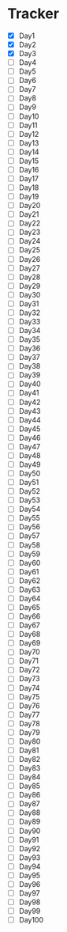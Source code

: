 # Tracker

- [x] Day1
- [x] Day2
- [x] Day3
- [ ] Day4
- [ ] Day5
- [ ] Day6
- [ ] Day7
- [ ] Day8
- [ ] Day9
- [ ] Day10
- [ ] Day11
- [ ] Day12
- [ ] Day13
- [ ] Day14
- [ ] Day15
- [ ] Day16
- [ ] Day17
- [ ] Day18
- [ ] Day19
- [ ] Day20
- [ ] Day21
- [ ] Day22
- [ ] Day23
- [ ] Day24
- [ ] Day25
- [ ] Day26
- [ ] Day27
- [ ] Day28
- [ ] Day29
- [ ] Day30
- [ ] Day31
- [ ] Day32
- [ ] Day33
- [ ] Day34
- [ ] Day35
- [ ] Day36
- [ ] Day37
- [ ] Day38
- [ ] Day39
- [ ] Day40
- [ ] Day41
- [ ] Day42
- [ ] Day43
- [ ] Day44
- [ ] Day45
- [ ] Day46
- [ ] Day47
- [ ] Day48
- [ ] Day49
- [ ] Day50
- [ ] Day51
- [ ] Day52
- [ ] Day53
- [ ] Day54
- [ ] Day55
- [ ] Day56
- [ ] Day57
- [ ] Day58
- [ ] Day59
- [ ] Day60
- [ ] Day61
- [ ] Day62
- [ ] Day63
- [ ] Day64
- [ ] Day65
- [ ] Day66
- [ ] Day67
- [ ] Day68
- [ ] Day69
- [ ] Day70
- [ ] Day71
- [ ] Day72
- [ ] Day73
- [ ] Day74
- [ ] Day75
- [ ] Day76
- [ ] Day77
- [ ] Day78
- [ ] Day79
- [ ] Day80
- [ ] Day81
- [ ] Day82
- [ ] Day83
- [ ] Day84
- [ ] Day85
- [ ] Day86
- [ ] Day87
- [ ] Day88
- [ ] Day89
- [ ] Day90
- [ ] Day91
- [ ] Day92
- [ ] Day93
- [ ] Day94
- [ ] Day95
- [ ] Day96
- [ ] Day97
- [ ] Day98
- [ ] Day99
- [ ] Day100
